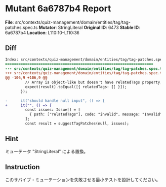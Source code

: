 # Mutant 6a6787b4 Report

**File**: src/contexts/quiz-management/domain/entities/tag/tag-patches.spec.ts
**Mutator**: StringLiteral
**Original ID**: 6473
**Stable ID**: 6a6787b4
**Location**: L110:10–L110:36

## Diff

```diff
Index: src/contexts/quiz-management/domain/entities/tag/tag-patches.spec.ts
===================================================================
--- src/contexts/quiz-management/domain/entities/tag/tag-patches.spec.ts	original
+++ src/contexts/quiz-management/domain/entities/tag/tag-patches.spec.ts	mutated #6473
@@ -106,9 +106,9 @@
         // Array is object-like but doesn't have relatedTags property, so it gets undefined and patches are suggested
         expect(result).toEqual([{ relatedTags: [] }]);
       });
 
-      it("should handle null input", () => {
+      it("", () => {
         const issues: Issue[] = [
           { path: ["relatedTags"], code: "invalid", message: "Invalid" },
         ];
         const result = suggestTagPatches(null, issues);
```

## Hint

ミューテータ "StringLiteral" による置換。

## Instruction

このサバイブ・ミューテーションを失敗させる最小テストを設計してください。
